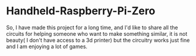 # Handheld-Raspberry-Pi-Zero

So, I have made this project for a long time, and I'd like to share all the circuits for helping someone who want to make something similar, it is not beauty( I don't have access to a 3d printer) but the circuitry works just fine and I am enjoying a lot of games.
